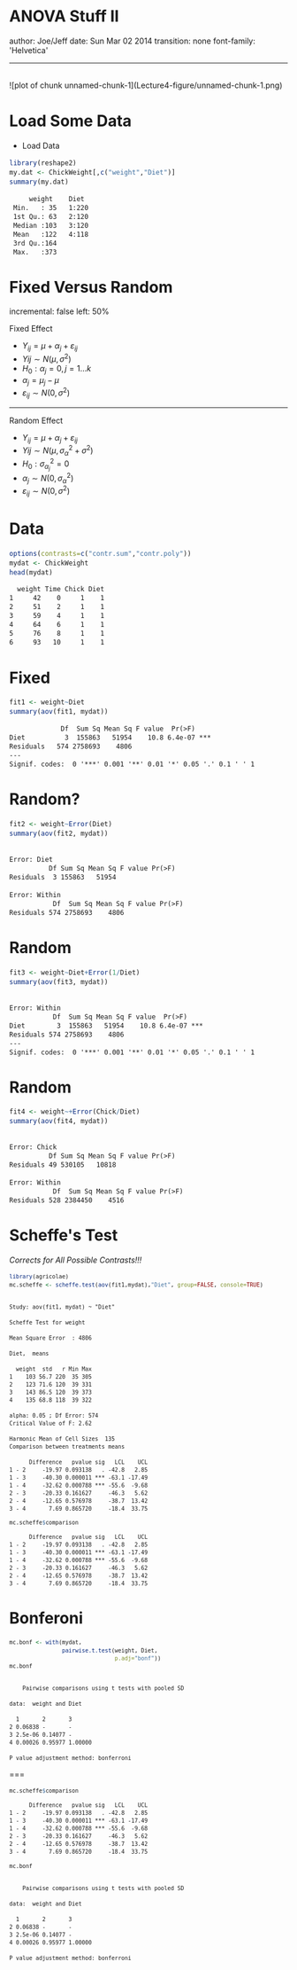 <script type="text/javascript"
       src="http://cdn.mathjax.org/mathjax/latest/MathJax.js?config=TeX-AMS-MML_HTMLorMML">
</script>
<script type="text/x-mathjax-config">
 MathJax.Hub.Config({
   tex2jax: {inlineMath: [['$','$'], ['\\(','\\)']]}
 });
</script>

ANOVA Stuff II
========================================================
author: Joe/Jeff
date: Sun Mar 02 2014
transition: none
font-family: 'Helvetica'

***
<br />
![plot of chunk unnamed-chunk-1](Lecture4-figure/unnamed-chunk-1.png) 





Load Some Data
===
* Load Data

```r
library(reshape2)
my.dat <- ChickWeight[,c("weight","Diet")]
summary(my.dat)
```

```
     weight    Diet   
 Min.   : 35   1:220  
 1st Qu.: 63   2:120  
 Median :103   3:120  
 Mean   :122   4:118  
 3rd Qu.:164          
 Max.   :373          
```



Fixed Versus Random
===
incremental: false
left: 50%

Fixed Effect 
  * $Y_{ij} = \mu + \alpha_j + \varepsilon_{ij}$
  * $Yij \sim N(\mu, \sigma^2)$
  * $H_0: \alpha_j=0, j=1\ldots k$
  * $\alpha_j = \mu_j - \mu$
  * $\varepsilon_{ij} \sim N(0,\sigma^2)$

***

Random Effect
  * $Y_{ij} = \mu + \alpha_j + \varepsilon_{ij}$
  * $Yij \sim N(\mu, \sigma^2_{\alpha} + \sigma^2)$
  * $H_0: \sigma^2_{\alpha_j} = 0$
  * $\alpha_j \sim N(0,\sigma^2_{\alpha})$
  * $\varepsilon_{ij} \sim N(0,\sigma^2)$

Data
===

```r
options(contrasts=c("contr.sum","contr.poly"))
mydat <- ChickWeight
head(mydat)
```

```
  weight Time Chick Diet
1     42    0     1    1
2     51    2     1    1
3     59    4     1    1
4     64    6     1    1
5     76    8     1    1
6     93   10     1    1
```


Fixed
===


```r
fit1 <- weight~Diet
summary(aov(fit1, mydat))
```

```
             Df  Sum Sq Mean Sq F value  Pr(>F)    
Diet          3  155863   51954    10.8 6.4e-07 ***
Residuals   574 2758693    4806                    
---
Signif. codes:  0 '***' 0.001 '**' 0.01 '*' 0.05 '.' 0.1 ' ' 1
```


Random?
===


```r
fit2 <- weight~Error(Diet)
summary(aov(fit2, mydat))
```

```

Error: Diet
          Df Sum Sq Mean Sq F value Pr(>F)
Residuals  3 155863   51954               

Error: Within
           Df  Sum Sq Mean Sq F value Pr(>F)
Residuals 574 2758693    4806               
```


Random
===


```r
fit3 <- weight~Diet+Error(1/Diet)
summary(aov(fit3, mydat))
```

```

Error: Within
           Df  Sum Sq Mean Sq F value  Pr(>F)    
Diet        3  155863   51954    10.8 6.4e-07 ***
Residuals 574 2758693    4806                    
---
Signif. codes:  0 '***' 0.001 '**' 0.01 '*' 0.05 '.' 0.1 ' ' 1
```


Random
===


```r
fit4 <- weight~+Error(Chick/Diet)
summary(aov(fit4, mydat))
```

```

Error: Chick
          Df Sum Sq Mean Sq F value Pr(>F)
Residuals 49 530105   10818               

Error: Within
           Df  Sum Sq Mean Sq F value Pr(>F)
Residuals 528 2384450    4516               
```



Scheffe's Test 
===
*Corrects for All Possible Contrasts!!!*
<small>

```r
library(agricolae)
mc.scheffe <- scheffe.test(aov(fit1,mydat),"Diet", group=FALSE, console=TRUE)
```

```

Study: aov(fit1, mydat) ~ "Diet"

Scheffe Test for weight 

Mean Square Error  : 4806 

Diet,  means

  weight  std   r Min Max
1    103 56.7 220  35 305
2    123 71.6 120  39 331
3    143 86.5 120  39 373
4    135 68.8 118  39 322

alpha: 0.05 ; Df Error: 574 
Critical Value of F: 2.62 

Harmonic Mean of Cell Sizes  135
Comparison between treatments means

      Difference   pvalue sig   LCL    UCL
1 - 2     -19.97 0.093138   . -42.8   2.85
1 - 3     -40.30 0.000011 *** -63.1 -17.49
1 - 4     -32.62 0.000788 *** -55.6  -9.68
2 - 3     -20.33 0.161627     -46.3   5.62
2 - 4     -12.65 0.576978     -38.7  13.42
3 - 4       7.69 0.865720     -18.4  33.75
```

```r
mc.scheffe$comparison
```

```
      Difference   pvalue sig   LCL    UCL
1 - 2     -19.97 0.093138   . -42.8   2.85
1 - 3     -40.30 0.000011 *** -63.1 -17.49
1 - 4     -32.62 0.000788 *** -55.6  -9.68
2 - 3     -20.33 0.161627     -46.3   5.62
2 - 4     -12.65 0.576978     -38.7  13.42
3 - 4       7.69 0.865720     -18.4  33.75
```

</small>

Bonferoni
===
<small>

```r
mc.bonf <- with(mydat, 
                pairwise.t.test(weight, Diet, 
                                p.adj="bonf"))
mc.bonf
```

```

	Pairwise comparisons using t tests with pooled SD 

data:  weight and Diet 

  1       2       3      
2 0.06838 -       -      
3 2.5e-06 0.14077 -      
4 0.00026 0.95977 1.00000

P value adjustment method: bonferroni 
```

</small>

===
<small>

```r
mc.scheffe$comparison
```

```
      Difference   pvalue sig   LCL    UCL
1 - 2     -19.97 0.093138   . -42.8   2.85
1 - 3     -40.30 0.000011 *** -63.1 -17.49
1 - 4     -32.62 0.000788 *** -55.6  -9.68
2 - 3     -20.33 0.161627     -46.3   5.62
2 - 4     -12.65 0.576978     -38.7  13.42
3 - 4       7.69 0.865720     -18.4  33.75
```

```r
mc.bonf
```

```

	Pairwise comparisons using t tests with pooled SD 

data:  weight and Diet 

  1       2       3      
2 0.06838 -       -      
3 2.5e-06 0.14077 -      
4 0.00026 0.95977 1.00000

P value adjustment method: bonferroni 
```

</small>
